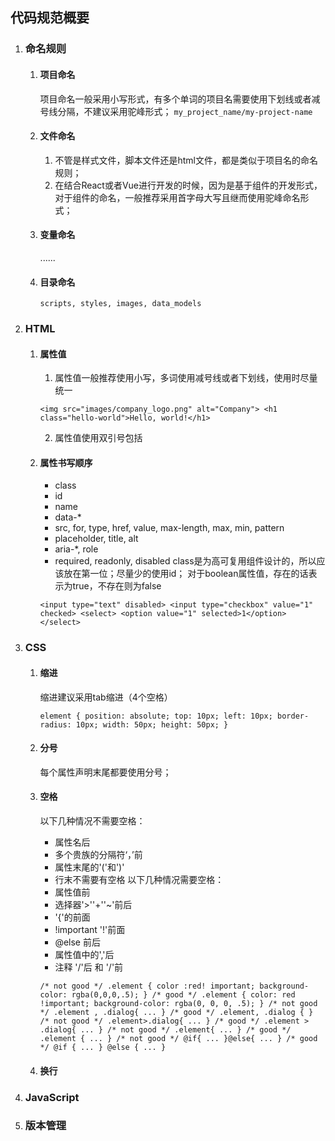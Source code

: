 ## 代码规范概要
1. ### 命名规则
    1. #### 项目命名
        项目命名一般采用小写形式，有多个单词的项目名需要使用下划线或者减号线分隔，不建议采用驼峰形式；
        `
        my_project_name/my-project-name
        `
    2. #### 文件命名
        1. 不管是样式文件，脚本文件还是html文件，都是类似于项目名的命名规则；
        2. 在结合React或者Vue进行开发的时候，因为是基于组件的开发形式，对于组件的命名，一般推荐采用首字母大写且继而使用驼峰命名形式；
    3. #### 变量命名
        ......
    4. #### 目录命名
        `
        scripts, styles, images, data_models
        `
2. ### HTML
    1. #### 属性值
        1. 属性值一般推荐使用小写，多词使用减号线或者下划线，使用时尽量统一

        `
            <img src="images/company_logo.png" alt="Company">
            <h1 class="hello-world">Hello, world!</h1>
        `

        2. 属性值使用双引号包括
    2. #### 属性书写顺序
        * class
        * id
        * name
        * data-*
        * src, for, type, href, value, max-length, max, min, pattern
        * placeholder, title, alt
        * aria-*, role
        * required, readonly, disabled
        class是为高可复用组件设计的，所以应该放在第一位；尽量少的使用id；
        对于boolean属性值，存在的话表示为true，不存在则为false

        `
            <input type="text" disabled>
            <input type="checkbox" value="1" checked>
            <select>
                <option value="1" selected>1</option>
            </select>
        `
3. ### CSS
    1. #### 缩进
        缩进建议采用tab缩进（4个空格）

        `
        element {
            position: absolute;
            top: 10px;
            left: 10px;
            border-radius: 10px;
            width: 50px;
            height: 50px;
        }
        `
    2. #### 分号
        每个属性声明末尾都要使用分号；
    3. #### 空格
        以下几种情况不需要空格：
        * 属性名后
        * 多个贵族的分隔符‘，’前
        * 属性末尾的'('和')'
        * 行末不需要有空格
        以下几种情况需要空格：
        * 属性值前
        * 选择器'>''+''~'前后
        * '{'的前面
        * !important '!'前面
        * @else 前后
        * 属性值中的','后
        * 注释 '/'后 和 '/'前

        `
            /* not good */
            .element {
                color :red! important;
                background-color: rgba(0,0,0,.5);
            }
            /* good */
            .element {
                color: red !important;
                background-color: rgba(0, 0, 0, .5);
            }
            /* not good */
            .element ,
            .dialog{
                ...
            }
            /* good */
            .element,
            .dialog {
            }
            /* not good */
            .element>.dialog{
                ...
            }
            /* good */
            .element > .dialog{
                ...
            }
            /* not good */
            .element{
                ...
            }
            /* good */
            .element {
                ...
            }
            /* not good */
            @if{
                ...
            }@else{
                ...
            }
            /* good */
            @if {
                ...
            } @else {
                ...
            }
        `
    4. #### 换行
4. ### JavaScript
4. ### 版本管理